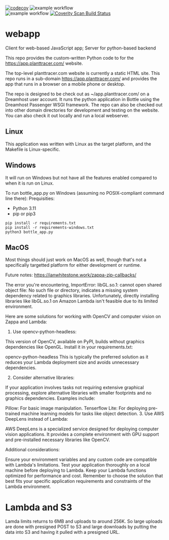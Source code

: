 [![codecov](https://codecov.io/gh/Plant-Tracer/webapp/graph/badge.svg?token=YRMITDBBJ1)](https://codecov.io/gh/Plant-Tracer/webapp)
![example workflow](https://github.com/Plant-Tracer/webapp/actions/workflows/deploy-dev.yml/badge.svg)<br/>
![example workflow](https://github.com/Plant-Tracer/webapp/actions/workflows/deploy-production.yml/badge.svg?branch=deploy-dreamhost)
<a href="https://scan.coverity.com/projects/plant-tracer-webapp">
  <img alt="Coverity Scan Build Status"
       src="https://scan.coverity.com/projects/29728/badge.svg"/>
</a>
# webapp
Client for web-based JavaScript app; Server for python-based backend

This repo provides the custom-written Python code to for the https://app.planttracer.com/ website.

The top-level planttracer.com website is currently a static HTML site. This repo runs in a sub-domain https://app.planttracer.com/ and provides the app that runs in a browser on a mobile phone or desktop.

The repo is designed to be check out as ~/app.planttracer.com/ on a Dreamhost user account. It runs the python application in Bottle using the Dreamhost Passenger WSGI framework. The repo can also be checked out into other domain directories for development and testing on the website. You can also check it out locally and run a local webserver.

## Linux

This application was written with Linux as the target platform, and the Makefile is Linux-specific.

## Windows
It will run on Windows but not have all the features enabled compared to when it is run on Linux.

To run bottle_app.py on Windows (assuming no POSIX-compliant command line there):
Prequisities:
- Python 3.11
- pip or pip3
```
pip install -r requirements.txt
pip install -r requirements-windows.txt
python3 bottle_app.py
```

## MacOS

Most things should just work on MacOS as well, though that's not a specifically targetted platform for either development or runtime.


Future notes:
https://ianwhitestone.work/zappa-zip-callbacks/



The error you're encountering, ImportError: libGL.so.1: cannot open shared object file: No such file or directory, indicates a missing system dependency related to graphics libraries. Unfortunately, directly installing libraries like libGL.so.1 on Amazon Lambda isn't feasible due to its limited environment.

 Here are some solutions for working with OpenCV and computer vision on Zappa and Lambda:

 1. Use opencv-python-headless:

 This version of OpenCV, available on PyPI, builds without graphics dependencies like OpenGL. Install it in your requirements.txt:

 opencv-python-headless
 This is typically the preferred solution as it reduces your Lambda deployment size and avoids unnecessary dependencies.

 2. Consider alternative libraries:

 If your application involves tasks not requiring extensive graphical processing, explore alternative libraries with smaller footprints and no graphics dependencies. Examples include:

Pillow: For basic image manipulation.
Tenserflow Lite: For deploying pre-trained machine learning models for tasks like object detection.
 3. Use AWS DeepLens instead of Lambda:

 AWS DeepLens is a specialized service designed for deploying computer vision applications. It provides a complete environment with GPU support and pre-installed necessary libraries like OpenCV.

 Additional considerations:

Ensure your environment variables and any custom code are compatible with Lambda's limitations.
Test your application thoroughly on a local machine before deploying to Lambda.
Keep your Lambda functions optimized for performance and cost.
 Remember to choose the solution that best fits your specific application requirements and constraints of the Lambda environment.




# Lambda and S3
Lamda limits returns to 6MB and uploads to around 256K. So large uploads are done with presigned POST to S3 and large downloads by putting the data into S3 and having it pulled with a presigned URL.
